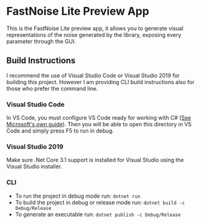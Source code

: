# FastNoise Lite Preview App

This is the FastNoise Lite preview app, it allows you to generate visual representations of the noise generated by the library, exposing every parameter through the GUI.

## Build Instructions

I recommend the use of Visual Studio Code or Visual Studio 2019 for building this project. However I am providing CLI build instructions also for those who prefer the command line.

### Visual Studio Code

In VS Code, you must configure VS Code ready for working with C# ([See Microsoft's own guide](https://code.visualstudio.com/Docs/languages/csharp)). Then you will be able to open this directory in VS Code and simply press F5 to run in debug.

### Visual Studio 2019

Make sure .Net Core 3.1 support is installed for Visual Studio using the Visual Studio installer.

### CLI

- To run the project in debug mode run: `dotnet run`
- To build the project in debug or release mode run: `dotnet build -c Debug/Release`
- To generate an executable run: `dotnet publish -c Debug/Release`